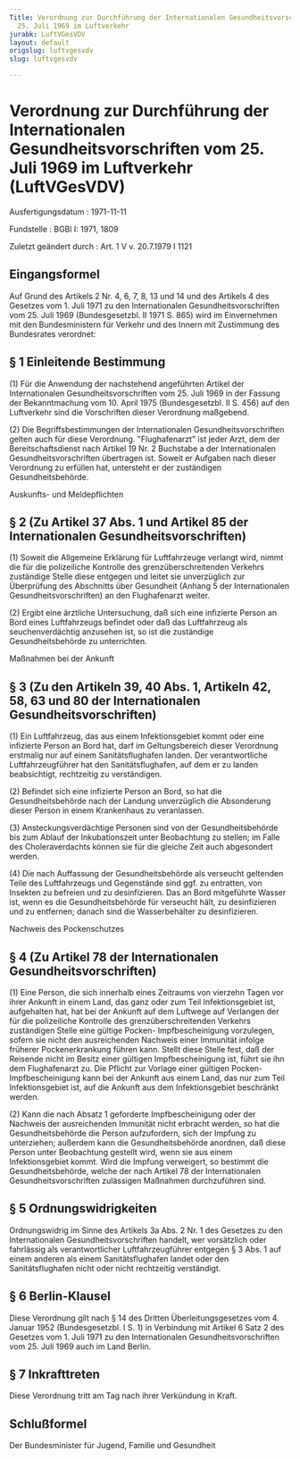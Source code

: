 ```yaml
---
Title: Verordnung zur Durchführung der Internationalen Gesundheitsvorschriften vom
  25. Juli 1969 im Luftverkehr
jurabk: LuftVGesVDV
layout: default
origslug: luftvgesvdv
slug: luftvgesvdv

---
```


# Verordnung zur Durchführung der Internationalen Gesundheitsvorschriften vom 25. Juli 1969 im Luftverkehr (LuftVGesVDV)

Ausfertigungsdatum
:   1971-11-11

Fundstelle
:   BGBl I: 1971, 1809

Zuletzt geändert durch
:   Art. 1 V v. 20.7.1979 I 1121


## Eingangsformel

Auf Grund des Artikels 2 Nr. 4, 6, 7, 8, 13 und 14 und des Artikels 4
des Gesetzes vom 1. Juli 1971 zu den Internationalen
Gesundheitsvorschriften vom 25. Juli 1969 (Bundesgesetzbl. II 1971 S.
865) wird im Einvernehmen mit den Bundesministern für Verkehr und des
Innern mit Zustimmung des Bundesrates verordnet:


## § 1 Einleitende Bestimmung

(1) Für die Anwendung der nachstehend angeführten Artikel der
Internationalen Gesundheitsvorschriften vom 25. Juli 1969 in der
Fassung der Bekanntmachung vom 10. April 1975 (Bundesgesetzbl. II S.
456) auf den Luftverkehr sind die Vorschriften dieser Verordnung
maßgebend.

(2) Die Begriffsbestimmungen der Internationalen
Gesundheitsvorschriften gelten auch für diese Verordnung.
"Flughafenarzt" ist jeder Arzt, dem der Bereitschaftsdienst nach
Artikel 19 Nr. 2 Buchstabe a der Internationalen
Gesundheitsvorschriften übertragen ist. Soweit er Aufgaben nach dieser
Verordnung zu erfüllen hat, untersteht er der zuständigen
Gesundheitsbehörde.

Auskunfts- und Meldepflichten

## § 2 (Zu Artikel 37 Abs. 1 und Artikel 85 der Internationalen Gesundheitsvorschriften)

(1) Soweit die Allgemeine Erklärung für Luftfahrzeuge verlangt wird,
nimmt die für die polizeiliche Kontrolle des grenzüberschreitenden
Verkehrs zuständige Stelle diese entgegen und leitet sie unverzüglich
zur Überprüfung des Abschnitts über Gesundheit (Anhang 5 der
Internationalen Gesundheitsvorschriften) an den Flughafenarzt weiter.

(2) Ergibt eine ärztliche Untersuchung, daß sich eine infizierte
Person an Bord eines Luftfahrzeugs befindet oder daß das Luftfahrzeug
als seuchenverdächtig anzusehen ist, so ist die zuständige
Gesundheitsbehörde zu unterrichten.

Maßnahmen bei der Ankunft

## § 3 (Zu den Artikeln 39, 40 Abs. 1, Artikeln 42, 58, 63 und 80 der Internationalen Gesundheitsvorschriften)

(1) Ein Luftfahrzeug, das aus einem Infektionsgebiet kommt oder eine
infizierte Person an Bord hat, darf im Geltungsbereich dieser
Verordnung erstmalig nur auf einem Sanitätsflughafen landen. Der
verantwortliche Luftfahrzeugführer hat den Sanitätsflughafen, auf dem
er zu landen beabsichtigt, rechtzeitig zu verständigen.

(2) Befindet sich eine infizierte Person an Bord, so hat die
Gesundheitsbehörde nach der Landung unverzüglich die Absonderung
dieser Person in einem Krankenhaus zu veranlassen.

(3) Ansteckungsverdächtige Personen sind von der Gesundheitsbehörde
bis zum Ablauf der Inkubationszeit unter Beobachtung zu stellen; im
Falle des Choleraverdachts können sie für die gleiche Zeit auch
abgesondert werden.

(4) Die nach Auffassung der Gesundheitsbehörde als verseucht geltenden
Teile des Luftfahrzeugs und Gegenstände sind ggf. zu entratten, von
Insekten zu befreien und zu desinfizieren. Das an Bord mitgeführte
Wasser ist, wenn es die Gesundheitsbehörde für verseucht hält, zu
desinfizieren und zu entfernen; danach sind die Wasserbehälter zu
desinfizieren.

Nachweis des Pockenschutzes

## § 4 (Zu Artikel 78 der Internationalen Gesundheitsvorschriften)

(1) Eine Person, die sich innerhalb eines Zeitraums von vierzehn Tagen
vor ihrer Ankunft in einem Land, das ganz oder zum Teil
Infektionsgebiet ist, aufgehalten hat, hat bei der Ankunft auf dem
Luftwege auf Verlangen der für die polizeiliche Kontrolle des
grenzüberschreitenden Verkehrs zuständigen Stelle eine gültige Pocken-
Impfbescheinigung vorzulegen, sofern sie nicht den ausreichenden
Nachweis einer Immunität infolge früherer Pockenerkrankung führen
kann. Stellt diese Stelle fest, daß der Reisende nicht im Besitz einer
gültigen Impfbescheinigung ist, führt sie ihn dem Flughafenarzt zu.
Die Pflicht zur Vorlage einer gültigen Pocken-Impfbescheinigung kann
bei der Ankunft aus einem Land, das nur zum Teil Infektionsgebiet ist,
auf die Ankunft aus dem Infektionsgebiet beschränkt werden.

(2) Kann die nach Absatz 1 geforderte Impfbescheinigung oder der
Nachweis der ausreichenden Immunität nicht erbracht werden, so hat die
Gesundheitsbehörde die Person aufzufordern, sich der Impfung zu
unterziehen; außerdem kann die Gesundheitsbehörde anordnen, daß diese
Person unter Beobachtung gestellt wird, wenn sie aus einem
Infektionsgebiet kommt. Wird die Impfung verweigert, so bestimmt die
Gesundheitsbehörde, welche der nach Artikel 78 der Internationalen
Gesundheitsvorschriften zulässigen Maßnahmen durchzuführen sind.


## § 5 Ordnungswidrigkeiten

Ordnungswidrig im Sinne des Artikels 3a Abs. 2 Nr. 1 des Gesetzes zu
den Internationalen Gesundheitsvorschriften handelt, wer vorsätzlich
oder fahrlässig als verantwortlicher Luftfahrzeugführer entgegen § 3
Abs. 1 auf einem anderen als einem Sanitätsflughafen landet oder den
Sanitätsflughafen nicht oder nicht rechtzeitig verständigt.


## § 6 Berlin-Klausel

Diese Verordnung gilt nach § 14 des Dritten Überleitungsgesetzes vom
4\. Januar 1952 (Bundesgesetzbl. I S. 1) in Verbindung mit Artikel 6
Satz 2 des Gesetzes vom 1. Juli 1971 zu den Internationalen
Gesundheitsvorschriften vom 25. Juli 1969 auch im Land Berlin.


## § 7 Inkrafttreten

Diese Verordnung tritt am Tag nach ihrer Verkündung in Kraft.


## Schlußformel

Der Bundesminister für Jugend, Familie und Gesundheit

